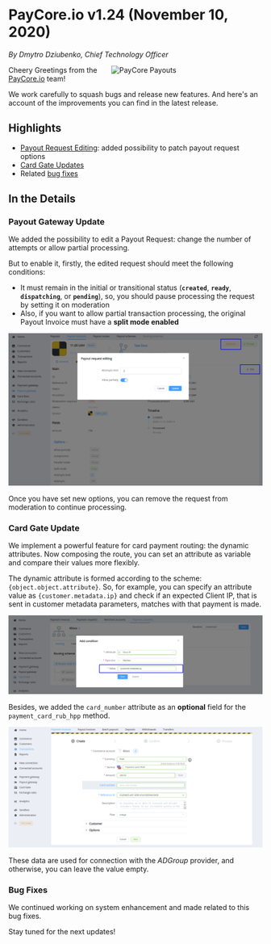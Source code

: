 # **PayCore.io v1.24 (November 10, 2020)**

*By Dmytro Dziubenko, Chief Technology Officer*

<img src="/release-notes/archive/2020/images/v1.24/facilitatorvsaggregator-770x400.jpg" alt="PayCore Payouts" style="width: 300px; float: right; padding-left: 5px;">

Cheery Greetings from the [PayCore.io](https://paycore.io/) team!

We work carefully to squash bugs and release new features. And here's an account of the improvements you can find in the latest release.

## Highlights

* [Payout Request Editing](#payout-gateway-update): added possibility to patch payout request options
* [Card Gate Updates](#card-gate-update)
* Related [bug fixes](#bug-fixes)

## In the Details

### Payout Gateway Update

We added the possibility to edit a Payout Request: change the number of attempts or allow partial processing.

But to enable it, firstly, the edited request should meet the following conditions:

* It must remain in the initial or transitional status (**`created`**, **`ready`**, **`dispatching`**, or **`pending`**), so, you should pause processing the request by setting it on moderation
* Also, if you want to allow partial transaction processing, the original Payout Invoice must have a **split mode enabled**

![Edit the Payout Request](images/v1.24/payout-request-editing.png)

Once you have set new options, you can remove the request from moderation to continue processing.

### Card Gate Update

We implement a powerful feature for card payment routing: the dynamic attributes. Now composing the route, you can set an attribute as variable and compare their values more flexibly.

The dynamic attribute is formed according to the scheme: `{object.object.attribute}`. So, for example, you can specify an attribute value as `{customer.metadata.ip}` and check if an expected Client IP, that is sent in customer metadata parameters, matches with that payment is made.

![Metadata Client IP](images/v1.24/metadata-attribute.png)

Besides, we added the `card_number` attribute as an **optional** field for the `payment_card_rub_hpp` method.

![Card number field](images/v1.24/card-number-rub.png)

These data are used for connection with the *ADGroup* provider, and otherwise, you can leave the value empty.

### Bug Fixes

We continued working on system enhancement and made related to this bug fixes.

Stay tuned for the next updates!
